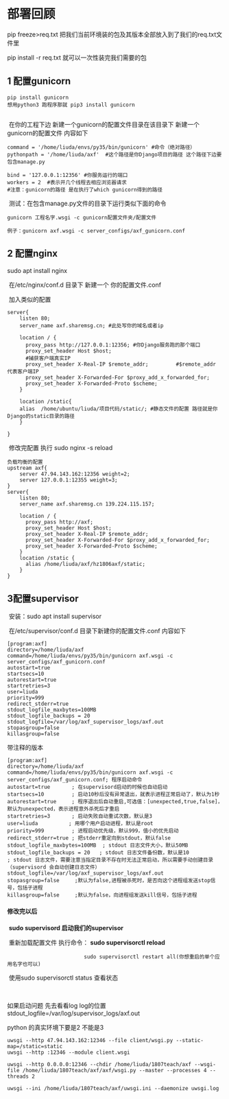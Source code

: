 # 部署回顾

pip freeze>req.txt  把我们当前环境装的包及其版本全部放入到了我们的req.txt文件里

pip install -r req.txt 就可以一次性装完我们需要的包

## 	1 配置gunicorn

~~~
pip install gunicorn
想用python3 跑程序那就 pip3 install gunicorn
 
~~~

​		在你的工程下边 新建一个gunicorn的配置文件目录在该目录下 新建一个gunicorn的配置文件 内容如下

~~~
command = '/home/liuda/envs/py35/bin/gunicorn' #命令（绝对路径）
pythonpath = '/home/liuda/axf'  #这个路径是你Django项目的路径 这个路径下边要包含manage.py

bind = '127.0.0.1:12356' #你服务运行的端口
workers = 2  #表示开几个线程去相应浏览器请求
#注意：gunicorn的路径 是在执行了which gunicorn得到的路径
~~~

​	测试：在包含manage.py文件的目录下运行类似下面的命令

~~~	
gunicorn 工程名字.wsgi -c gunicorn配置文件夹/配置文件

例子：gunicorn axf.wsgi -c server_configs/axf_gunicorn.conf
~~~

## 	2 配置nginx

sudo apt install nginx

​			在/etc/nginx/conf.d 目录下 新建一个 你的配置文件.conf

​		加入类似的配置

~~~
server{
    listen 80;
    server_name axf.sharemsg.cn; #此处写你的域名或者ip

    location / {
      proxy_pass http://127.0.0.1:12356; #你Django服务跑的那个端口
      proxy_set_header Host $host;
      #捕获客户端真实IP
      proxy_set_header X-Real-IP $remote_addr;         #$remote_addr 代表客户端IP
      proxy_set_header X-Forwarded-For $proxy_add_x_forwarded_for;
      proxy_set_header X-Forwarded-Proto $scheme;
    }
    
    location /static{
	alias  /home/ubuntu/liuda/项目代码/static/; #静态文件的配置 路径就是你Django的static目录的路径
    }

}
~~~

​	修改完配置 执行 sudo nginx -s reload

~~~
负载均衡的配置
upstream axf{
    server 47.94.143.162:12356 weight=2;
    server 127.0.0.1:12355 weight=3;
}
server{
    listen 80;
    server_name axf.sharemsg.cn 139.224.115.157;

    location / {
      proxy_pass http://axf;
      proxy_set_header Host $host;
      proxy_set_header X-Real-IP $remote_addr;
      proxy_set_header X-Forwarded-For $proxy_add_x_forwarded_for;
      proxy_set_header X-Forwarded-Proto $scheme;
    }
    location /static {
      alias /home/liuda/axf/hz1806axf/static;
    }
}

~~~



## 	3配置supervisor

​		安装：sudo apt install supervisor

​		在/etc/supervisor/conf.d 目录下新建你的配置文件.conf 内容如下

~~~
[program:axf]
directory=/home/liuda/axf
command=/home/liuda/envs/py35/bin/gunicorn axf.wsgi -c server_configs/axf_gunicorn.conf
autostart=true        
startsecs=10         
autorestart=true     
startretries=3       
user=liuda           
priority=999          
redirect_stderr=true 
stdout_logfile_maxbytes=100MB  
stdout_logfile_backups = 20
stdout_logfile=/var/log/axf_supervisor_logs/axf.out
stopasgroup=false
killasgroup=false
~~~

带注释的版本

~~~
[program:axf]
directory=/home/liuda/axf
command=/home/liuda/envs/py35/bin/gunicorn axf.wsgi -c server_configs/axf_gunicorn.conf; 程序启动命令
autostart=true       ; 在supervisord启动的时候也自动启动
startsecs=10         ; 启动10秒后没有异常退出，就表示进程正常启动了，默认为1秒
autorestart=true     ; 程序退出后自动重启,可选值：[unexpected,true,false]，默认为unexpected，表示进程意外杀死后才重启
startretries=3       ; 启动失败自动重试次数，默认是3
user=liuda          ; 用哪个用户启动进程，默认是root
priority=999         ; 进程启动优先级，默认999，值小的优先启动
redirect_stderr=true ; 把stderr重定向到stdout，默认false
stdout_logfile_maxbytes=100MB  ; stdout 日志文件大小，默认50MB
stdout_logfile_backups = 20   ; stdout 日志文件备份数，默认是10
; stdout 日志文件，需要注意当指定目录不存在时无法正常启动，所以需要手动创建目录（supervisord 会自动创建日志文件）
stdout_logfile=/var/log/axf_supervisor_logs/axf.out
stopasgroup=false     ;默认为false,进程被杀死时，是否向这个进程组发送stop信号，包括子进程
killasgroup=false     ;默认为false，向进程组发送kill信号，包括子进程
~~~

####  修改完以后 

​	**sudo supervisord 启动我们的supervisor**

​	重新加载配置文件 执行命令： **sudo supervisorctl reload**

 							 sudo supervisorctl restart all(你想重启的单个应用名字也可以)

​	使用sudo supervisorctl status 查看状态

​	

如果启动问题 先去看看log log的位置 stdout_logfile=/var/log/supervisor_logs/axf.out



python 的真实环境下要是2 不能是3

~~~~
uwsgi --http 47.94.143.162:12346 --file client/wsgi.py --static-map=/static=static
uwsgi --http :12346 --module client.wsgi

uwsgi --http 0.0.0.0:12346 --chdir /home/liuda/1807teach/axf --wsgi-file /home/liuda/1807teach/axf/axf/wsgi.py --master --processes 4 --threads 2

uwsgi --ini /home/liuda/1807teach/axf/uwsgi.ini --daemonize uwsgi.log
~~~~

